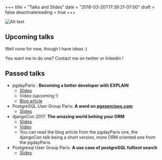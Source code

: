 +++
title = "Talks and Slides"
date = "2018-03-20T17:39:21-07:00"
draft = false
deactivatereading = true
+++

![Alt text](/images/Owls_dance_02.png)

## Upcoming talks

Well none for now, though I have ideas :)

You want me to do one? Contact me on twitter or linkedin !

## Passed talks

- pgdayParis : **Becoming a better developer with EXPLAIN**
  - [Slides](https://fr.slideshare.net/LouiseGrandjonc/becoming-a-better-developer-with-explain)
  - Video (upcoming !)
  - [Blog article](/blog/explain/)
- PostgreSQL User Group Paris: **A word on [pgexercises.com](pgexercises.com)**
  - [Slides](https://fr.slideshare.net/LouiseGrandjonc/pg-exercices)
- djangoCon 2017: **The amazing world behing your ORM**
  - [Slides](https://fr.slideshare.net/LouiseGrandjonc/the-amazing-world-behind-your-orm)
  - [Video](https://www.youtube.com/watch?v=Ph2hXpTW-Zg)
  - You can read the blog article from the pgdayParis one, the djangoCon talk being a short version, more ORM oriented one from the pgdayParis.
- Postgresql User Group Paris: **A use case of postgreSQL fulltext search**
  - [Slides](https://fr.slideshare.net/LouiseGrandjonc/meetup-pg-recherche-fulltext-es-pg)